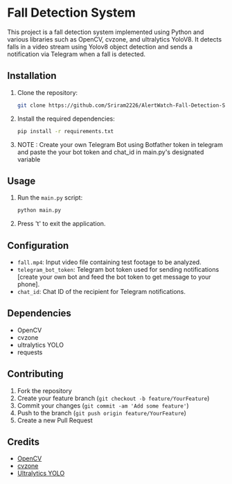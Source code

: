 
# Fall Detection System

This project is a fall detection system implemented using Python and various libraries such as OpenCV, cvzone, and ultralytics YoloV8. It detects falls in a video stream using Yolov8 object detection and sends a notification via Telegram when a fall is detected.

## Installation

1. Clone the repository:

   ```bash
   git clone https://github.com/Sriram2226/AlertWatch-Fall-Detection-System-.git
   ```

2. Install the required dependencies:

   ```bash
   pip install -r requirements.txt
   ```

3. NOTE : Create your own Telegram Bot using Botfather token in telegram and paste the your bot token and chat_id in main.py's designated variable

## Usage

1. Run the `main.py` script:

   ```bash
   python main.py
   ```

2. Press 't' to exit the application.

## Configuration

- `fall.mp4`: Input video file containing test footage to be analyzed.
- `telegram_bot_token`: Telegram bot token used for sending notifications 
[create your own bot and feed the bot token to get message to your phone].
- `chat_id`: Chat ID of the recipient for Telegram notifications.

## Dependencies

- OpenCV
- cvzone
- ultralytics YOLO
- requests



## Contributing

1. Fork the repository
2. Create your feature branch (`git checkout -b feature/YourFeature`)
3. Commit your changes (`git commit -am 'Add some feature'`)
4. Push to the branch (`git push origin feature/YourFeature`)
5. Create a new Pull Request

## Credits

- [OpenCV](https://opencv.org/)
- [cvzone](https://github.com/cvzone/cvzone)
- [Ultralytics YOLO](https://github.com/ultralytics/yolov5)

